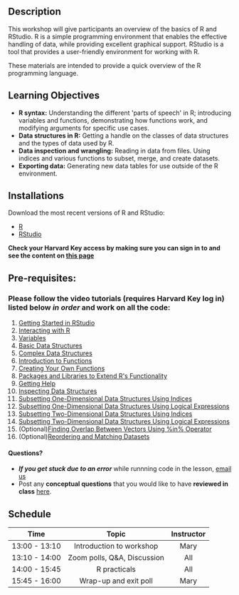 ## Description

This workshop will give participants an overview of the basics of R and RStudio. R is a simple programming environment that enables the effective handling of data, while providing excellent graphical support. RStudio is a tool that provides a user-friendly environment for working with R.

These materials are intended to provide a quick overview of the R programming language.

## Learning Objectives

* **R syntax:** Understanding the different 'parts of speech' in R; introducing variables and functions, demonstrating how functions work, and modifying arguments for specific use cases.
* **Data structures in R:** Getting a handle on the classes of data structures and the types of data used by R.
* **Data inspection and wrangling:** Reading in data from files. Using indices and various functions to subset, merge, and create datasets.
* **Exporting data:** Generating new data tables for use outside of the R environment.

## Installations

Download the most recent versions of R and RStudio:

 - [R](https://cran.r-project.org/) 
 - [RStudio](https://www.rstudio.com/products/rstudio/download/#download)

**Check your Harvard Key access by making sure you can sign in to and see the content on [this page](https://projects.iq.harvard.edu/hcatrresource/video-library)**

## Pre-requisites:

### Please follow the video tutorials (requires Harvard Key log in) listed below *in order* and work on all the code:

1. [Getting Started in RStudio](https://projects.iq.harvard.edu/hcatrresource/segment-1-getting-started-rstudio)
1. [Interacting with R](https://projects.iq.harvard.edu/hcatrresource/segment-2-interacting-r)
1. [Variables](https://projects.iq.harvard.edu/hcatrresource/segment-2-introduction-r-variables)
1. [Basic Data Structures](https://projects.iq.harvard.edu/hcatrresource/segment-2-introduction-basic-data-structures)
1. [Complex Data Structures](https://projects.iq.harvard.edu/hcatrresource/segment-3-introduction-complex-data-structures)
1. [Introduction to Functions](https://projects.iq.harvard.edu/hcatrresource/segment-1-working-functions-r)
1. [Creating Your Own Functions](https://projects.iq.harvard.edu/hcatrresource/segment-2-creating-your-own-functions-r)
1. [Packages and Libraries to Extend R's Functionality](https://projects.iq.harvard.edu/hcatrresource/segment-1-packages-and-libraries)
1. [Getting Help](https://projects.iq.harvard.edu/hcatrresource/segment-2-getting-help-r)
1. [Inspecting Data Structures](https://projects.iq.harvard.edu/hcatrresource/segment-1-inspecting-data-structures)
1. [Subsetting One-Dimensional Data Structures Using Indices](https://projects.iq.harvard.edu/hcatrresource/segment-2-selecting-data-using-indices-and-sequences)
1. [Subsetting One-Dimensional Data Structures Using Logical Expressions](https://projects.iq.harvard.edu/hcatrresource/segment-3-subsetting-one-dimensional-data-structures-using-logical-expressions)
1. [Subsetting Two-Dimensional Data Structures Using Indices](https://projects.iq.harvard.edu/hcatrresource/segment-4-wrangling-two-dimensional-data-structures-using-indices)
1. [Subsetting Two-Dimensional Data Structures Using Logical Expressions](https://projects.iq.harvard.edu/hcatrresource/segment-5-subsetting-two-dimensional-data-structures-using-logical-expressions)
1. (Optional)[Finding Overlap Between Vectors Using %in% Operator](https://projects.iq.harvard.edu/hcatrresource/segment-1-finding-overlap-between-vectors-using-operator)
1. (Optional)[Reordering and Matching Datasets](https://projects.iq.harvard.edu/hcatrresource/segment-2-reordering-and-matching-datasets)


#### Questions?
* ***If you get stuck due to an error*** while runnning code in the lesson, [email us](mailto:hbctraining@hsph.harvard.edu) 
* Post any **conceptual questions** that you would like to have **reviewed in class** [here](https://docs.google.com/forms/d/e/1FAIpQLSdjxRW0oEwK5eqLKczZ5UIlhYLyyb85UUZJDnLjJRnvFmaLDA/viewform?usp=pp_url).

## Schedule

| Time            |  Topic  | Instructor |
|:------------------------:|:------------------------------------------------:|:--------:|
| 13:00 - 13:10 | Introduction to workshop | Mary |
| 13:10 - 14:00 | Zoom polls, Q&A, Discussion | All |
| 14:00 - 15:45 | R practicals | All |
| 15:45 - 16:00 | Wrap-up and exit poll | Mary |
